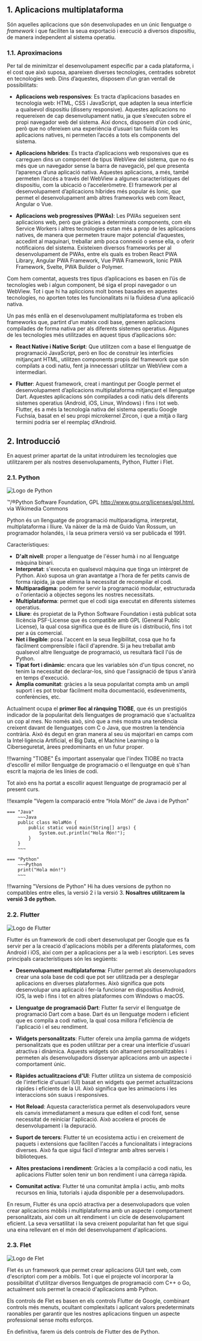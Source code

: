 ## 1. Aplicacions multiplataforma

Són aquelles aplicacions que són desenvolupades en un únic llenguatge o *framework* i que faciliten la seua exportació i execució a diversos dispositiu, de manera independent al sistema operatiu.

### 1.1. Aproximacions

Per tal de minimitzar el desenvolupament específic par a cada plataforma, i el cost que això suposa, apareixen diverses tecnologíes, centrades sobretot en tecnologíes web. Dins d’aquestes, disposem d’un gran ventall de possibilitats:

- **Aplicacions web responsives**: Es tracta d’aplicacions basades en tecnologia web: HTML, CSS i JavaScript, que adapten la seua interfície a qualsevol dispositiu (disseny responsive). Aquestes aplicacions no requereixen de cap desenvolupament natiu, ja que s’executen sobre el propi navegador web del sistema. Així doncs, disposem d’ún codi únic, però que no ofereixen una experiència d’usuari tan fluïda com les aplicacions natives, ni permeten l’accés a tots els components del sistema.

- **Aplicacions híbrides**: Es tracta d’aplicacions web responsives que es carreguen dins un component de tipus WebView del sistema, que no és més que un navegador sense la barra de navegació, pel que presenta l’aparença d’una aplicació nativa. Aquestes aplicacions, a més, també permeten l’accés a través del WebView a algunes característiques del dispositiu, com la ubicació o l’acceleròmetre. El framework per al desenvolupament d’aplicacions híbrides més popular és Ionic, que permet el desenvolupament amb altres frameworks web com React, Angular o Vue.

- **Aplicacions web progressives (PWAs)**: Les PWAs segueixen sent aplicacions web, però que gràcies a determinats components, com els Service Workers i altres tecnologies estan més a prop de les aplicacions natives, de manera que permeten traure major potencial d’aquestes, accedint al maquinari, treballar amb poca connexió o sense ella, o oferir notificaions del sistema. Existeixen diversos frameworks per al desenvolupament de PWAs, entre els quals es troben React PWA Library, Angular PWA Framework, Vue PWA Framework, Ionic PWA Framework, Svelte, PWA Builder o Polymer.

Com hem comentat, aquests tres tipus d’aplicacions es basen en l’ús de tecnologíes web i algun component, bé siga el propi navegador o un WebView. Tot i que hi ha apliccions molt bones basades en aquestes tecnologíes, no aporten totes les funcionalitats ni la fluïdesa d’una aplicació nativa.

Un pas més enllà en el desenvolupament multiplataforma es troben els frameworks que, partint d’un mateix codi base, generen aplicacions compilades de forma nativa per als diferents sistemes operatius. Algunes de les tecnologies més utilitzades en aquest tipus d’aplicacions són:

- **React Native i Native Script**: Que utilitzen com a base el llenguatge de programació JavaScript, però en lloc de construir les interfícies mitjançant HTML, utilitzen components propis del framework que són compilats a codi natiu, fent ja innecessari utilitzar un WebView com a intermediari.

- **Flutter**: Aquest framework, creat i mantingut per Google permet el desenvolupament d’aplicacions multiplataforma mitjançant el llenguatge Dart. Aquestes aplicacions són compilades a codi natiu dels diferents sistemes operatius (Android, iOS, Linux, Windows) i fins i tot web. Flutter, és a més la tecnología nativa del sistema operatiu Google Fuchsia, basat en el seu propi microkernel Zircon, i que a mitjà o llarg termini podria ser el reemplaç d’Android.

## 2. Introducció
En aquest primer apartat de la unitat introduirem les tecnologies que utilitzarem per als nostres desenvolupaments, Python, Flutter i Flet.



### 2.1. Python

![Logo de Python](images/Python.png)

™/®Python Software Foundation, GPL <http://www.gnu.org/licenses/gpl.html>, via Wikimedia Commons

Python és un llenguatge de programació multiparadigma, interpretat, multiplataforma i lliure. Va nàixer de la mà de Guido Van Rossum, un programador holandés, i la seua primera versió va ser publicada el 1991. 

Característiques:

- **D'alt nivell**: proper a llenguatge de l'ésser humà i no al llenguatge màquina binari.
- **Interpretat**: s'executa en qualsevol màquina que tinga un intèrpret de Python. Això suposa un gran avantatge a l'hora de fer petits canvis de forma ràpida, ja que elimina la necessitat de recompilar el codi.
- **Multiparadigma**: podem fer servir la programació modular, estructurada o l'orientació a objectes segons les nostres necessitats.
- **Multiplataforma**: permet que el codi siga executat en diferents sistemes operatius.
- **Lliure**: és propietat de la Python Software Foundation i està publicat sota llicència PSF-License que és compatible amb GPL (General Public License), la qual cosa significa que és de lliure ús i distribució, fins i tot per a ús comercial.
- **Net i llegible**: posa l'accent en la seua llegibilitat, cosa que ho fa fàcilment comprensible i fàcil d'aprendre. Si ja heu treballat amb qualsevol altre llenguatge de programació, us resultarà fàcil l'ús de Python.
- **Tipat fort i dinàmic**: encara que les variables són d'un tipus concret, no tenim la necessitat de declarar-los, sinó que l'assignació de tipus s'anirà en temps d'execució.
- **Àmplia comunitat**: gràcies a la seua popularitat compta amb un ampli suport i es pot trobar fàcilment molta documentació, esdeveniments, conferències, etc.

Actualment ocupa el **primer lloc al rànquing TIOBE**, que és un prestigiós indicador de la popularitat dels llenguatges de programació que s'actualitza un cop al mes. No només això, sinó que a més mostra una tendència creixent davant de llenguatges com C o Java, que mostren la tendència contrària. Això és degut en gran manera al seu ús majoritari en camps com la Intel·ligència Artificial, el Big Data, el Machine Learning o la Ciberseguretat, àrees predominants en un futur proper. 

!!!warning "TIOBE"
    És important assenyalar que l'índex TIOBE no tracta d'escollir el millor llenguatge de programació o el llenguatge en què s'han escrit la majoria de les línies de codi.

Tot això ens ha portat a escollir aquest llenguatge de programació per al present curs.

!!!example "Vegem la comparació entre “Hola Món!” de Java i de Python"

    === "Java"
        ~~~Java
        public class HolaMón {
            public static void main(String[] args) {
                System.out.println("Hola Món!");
            }
        }
        ~~~

    === "Python"
        ~~~Python
        print("Hola món!")
        ~~~

!!!warning "Versions de Python"
    Hi ha dues versions de python no compatibles entre elles, la versió 2 i la versió 3.
    **Nosaltres utilitzarem la versió 3 de python.**

### 2.2. Flutter

![Logo de Flutter](https://docs.flutter.dev/assets/images/shared/brand/flutter/logo+text/horizontal/default.svg)

Flutter és un framework de codi obert desenvolupat per Google que es fa servir per a la creació d'aplicacions mòbils per a diferents plataformes, com Android i iOS, així com per a aplicacions per a la web i escriptori. Les seves principals característiques són les següents:

- **Desenvolupament multiplataforma**: Flutter permet als desenvolupadors crear una sola base de codi que pot ser utilitzada per a desplegar aplicacions en diverses plataformes. Això significa que pots desenvolupar una aplicació i fer-la funcionar en dispositius Android, iOS, la web i fins i tot en altres plataformes com Windows o macOS.

- **Llenguatge de programació Dart**: Flutter fa servir el llenguatge de programació Dart com a base. Dart és un llenguatge modern i eficient que es compila a codi nativo, la qual cosa millora l'eficiència de l'aplicació i el seu rendiment.

- **Widgets personalitzats**: Flutter ofereix una àmplia gamma de widgets personalitzats que es poden utilitzar per a crear una interfície d'usuari atractiva i dinàmica. Aquests widgets són altament personalitzables i permeten als desenvolupadors dissenyar aplicacions amb un aspecte i comportament únic.

- **Ràpides actualitzacions d'UI**: Flutter utilitza un sistema de composició de l'interfície d'usuari (UI) basat en widgets que permet actualitzacions ràpides i eficients de la UI. Això significa que les animacions i les interaccions són suaus i responsives.

- **Hot Reload**: Aquesta característica permet als desenvolupadors veure els canvis immediatament a mesura que editen el codi font, sense necessitat de reiniciar l'aplicació. Això accelera el procés de desenvolupament i la depuració.

- **Suport de tercers**: Flutter té un ecosistema actiu i en creixement de paquets i extensions que faciliten l'accés a funcionalitats i integracions diverses. Això fa que sigui fàcil d'integrar amb altres serveis i biblioteques.

- **Altes prestacions i rendiment**: Gràcies a la compilació a codi natiu, les aplicacions Flutter solen tenir un bon rendiment i una càrrega ràpida.

- **Comunitat activa**: Flutter té una comunitat àmplia i actiu, amb molts recursos en línia, tutorials i ajuda disponible per a desenvolupadors.

En resum, Flutter és una opció atractiva per a desenvolupadors que volen crear aplicacions mòbils i multiplataforma amb un aspecte i comportament personalitzats, així com un alt rendiment i un cicle de desenvolupament eficient. La seva versatilitat i la seva creixent popularitat han fet que sigui una eina rellevant en el món del desenvolupament d'aplicacions.

### 2.3. Flet

![Logo de Flet](https://raw.githubusercontent.com/flet-dev/flet/main/media/logo/flet-logo.svg)

Flet és un framework que permet crear aplicacions GUI tant web, com d'escriptori com per a mòbils. Tot i que el projecte vol incorporar la possibilitat d'utilitzar diversos llenguatges de programació com C++ o Go, actualment sols permet la creació d'aplicacions amb Python.

Els controls de Flet es basen en els controls Flutter de Google, combinant controls més menuts, ocultant complexitats i aplicant valors predeterminats raonables per garantir que les nostres aplicacions tinguen un aspecte professional sense molts esforços.

En definitiva, farem ús dels controls de Flutter des de Python.